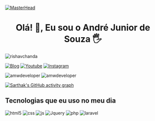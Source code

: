 [![MasterHead](https://64.media.tumblr.com/75ee871c3c70501014511f527b342213/74bb6bc1ad2987d5-a1/s1280x1920/ae89e529ec10b97daff14c6aa3db56e663fbe416.gif?token=eyJ0eXAiOiJKV1QiLCJhbGciOiJIUzI1NiJ9.eyJpc3MiOiJ1cm46YXBwOjdlMGQxODg5ODIyNjQzNzNhNWYwZDQxNWVhMGQyNmUwIiwic3ViIjoidXJuOmFwcDo3ZTBkMTg4OTgyMjY0MzczYTVmMGQ0MTVlYTBkMjZlMCIsImF1ZCI6WyJ1cm46c2VydmljZTpmaWxlLmRvd25sb2FkIl0sIm9iaiI6W1t7InBhdGgiOiIvZi8xMmNiZThhNC1mNTVjLTRiNDAtODViYi1kOGUxNDA1ZTdiODQvZDloMDN2Yi0xNWY2ZGUzOC1iNjhjLTQwNDctYWVhOS04NjkyNzkzOWM0MGYuZ2lmIn1dXX0.mgXRYzWKQXJ5HimPXPiAejPOVncc-RlQuj4UeWeen5A)](https://rishavchanda.io)
<h1 align="center">Olá! 👋,  Eu sou o André Junior de Souza 🖐️</h1>

<p align="left"> <img src="https://komarev.com/ghpvc/?username=amwdeveloper&label=Profile%20views&color=0e75b6&style=flat" alt="rishavchanda" /> </p>

[![Blog](https://img.shields.io/website?label=AMWDeveloper.com.br&style=for-the-badge&url=https://amwdeveloper.com.br/)](https://amwdeveloper.com.br)
[![Youtube](https://img.shields.io/badge/YouTube-FF0000?style=for-the-badge&logo=youtube&logoColor=white)](https://youtube.com/c/amwdeveloper)
[![Instagram](https://img.shields.io/badge/Instagram-E4405F?style=for-the-badge&logo=instagram&logoColor=white)](https://instagram.com/amwdeveloper)

<img src="https://github-readme-stats.vercel.app/api?username=amwdeveloper&show_icons=true&locale=en&theme=tokyonight" alt="amwdeveloper" />

<img src="https://github-readme-stats.vercel.app/api/top-langs?username=amwdeveloper&show_icons=true&locale=en&layout=compact&theme=tokyonight" alt="amwdeveloper" />



[![Sarthak's GitHub activity graph](https://activity-graph.herokuapp.com/graph?username=amwdeveloper&&theme=xcode)](https://github.com/amwdeveloper)

## Tecnologias que eu uso no meu dia

<div style="display: inline_block">
  <img align="center" alt="html5" src="https://img.shields.io/badge/HTML5-E34F26?style=for-the-badge&logo=html5&logoColor=white" />
  <img align="center" alt="css" src="https://img.shields.io/badge/CSS3-1572B6?style=for-the-badge&logo=css3&logoColor=white" />
  <img align="center" alt="js" src="https://img.shields.io/badge/JavaScript-F7DF1E?style=for-the-badge&logo=javascript&logoColor=black" />
   <img align="center" alt="Jquery" src="https://img.shields.io/badge/jQuery-0769AD?style=for-the-badge&logo=jquery&logoColor=white" />
  <img align="center" alt="php" src="https://img.shields.io/badge/PHP-777BB4?style=for-the-badge&logo=php&logoColor=white" />
  <img align="center" alt="laravel" src="https://img.shields.io/badge/Laravel-FF2D20?style=for-the-badge&logo=laravel&logoColor=white" />
</div>

